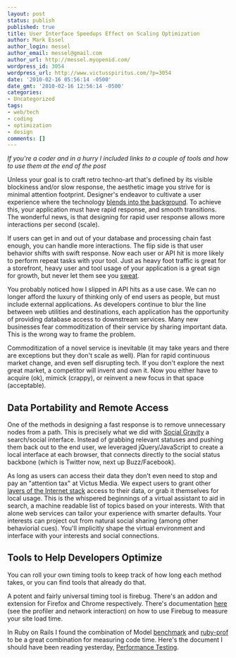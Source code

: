```yaml
---
layout: post
status: publish
published: true
title: User Interface Speedups Effect on Scaling Optimization
author: Mark Essel
author_login: messel
author_email: messel@gmail.com
author_url: http://messel.myopenid.com/
wordpress_id: 3054
wordpress_url: http://www.victusspiritus.com/?p=3054
date: '2010-02-16 05:56:14 -0500'
date_gmt: '2010-02-16 12:56:14 -0500'
categories:
- Uncategorized
tags:
- web/tech
- coding
- optimization
- design
comments: []
---
```

<p><i>If you're a coder and in a hurry I included links to a couple of tools and how to use them at the end of the post</I> </p>
<p>Unless your goal is to craft retro techno-art that's defined by its visible blockiness and/or slow response, the aesthetic image you strive for is minimal attention footprint. Designer's endeavor to cultivate a user experience where the technology <a href="http://victusfate.github.io/victusspiritus/uncategorized/2010/01/29/the-ideal-computer-converges-on-invisible/">blends into the background</a>. To achieve this, your application must have rapid response, and smooth transitions. The wonderful news, is that designing for rapid user response allows more interactions per second (scale).    </p>
<p>If users can get in and out of your database and processing chain fast enough, you can handle more interactions. The flip side is that user behavior shifts with swift response. Now each user or API hit is more likely to perform repeat tasks with your tool. Just as heavy foot traffic is great for a storefront, heavy user and tool usage of your application is a great sign for growth, but never let them see you <a href="http://www.whatisfailwhale.info/">sweat</a>. </p>
<p>You probably noticed how I slipped in API hits as a use case. We can no longer afford the luxury of thinking only of end users as people, but must include external applications. As developers continue to blur the line between web utilities and destinations, each application has the opportunity of providing database access to downstream services. Many new businesses fear commoditization of their service by sharing important data. This is the wrong way to frame the problem. </p>
<p>Commoditization of a novel service is inevitable (it may take years and there are exceptions but they don't scale as well). Plan for rapid continuous market change, and even self disrupting tech. If you don't explore the next great market, a competitor will invent and own it. Now you either have to acquire (ok), mimick (crappy), or reinvent a new focus in that space (acceptable).</p>
<h2>Data Portability and Remote Access</h2>
<p>One of the methods in designing a fast response is to remove unnecessary nodes from a path. This is precisely what we did with <a HREF="http://imm.victusmedia.com">Social Gravity</a> a search/social interface. Instead of grabbing relevant statuses and pushing them back out to the end user, we leveraged jQuery/JavaScript to create a local interface at each browser, that connects directly to the social status backbone (which is Twitter now, next up Buzz/Facebook).  </p>
<p>As long as users can access their data they don't even need to stop and pay an "attention tax" at Victus Media. We expect users to grant other <a href="http://victusfate.github.io/victusspiritus/uncategorized/2009/07/17/layered-internet-apps-real-time-search-as-virtual-assistant/">layers of the Internet stack</a> access to their data, or grab it themselves for local usage. This is the whispered beginnings of a virtual assistant to aid in search, a machine readable list of topics based on your interests. With that alone web services can tailor your experience with smarter defaults. Your interests can project out from natural social sharing (among other behaviorial cues). You'll implicitly shape the virtual environment and interface with your interests and social connections.</p>
<h2>Tools to Help Developers Optimize</h2>
<p>You can roll your own timing tools to keep track of how long each method takes, or you can find tools that already do that. </p>
<p>A potent and fairly universal timing tool is firebug. There's an addon and extension for Firefox and Chrome respectively. There's documentation <a HREF="http://getfirebug.com/">here</a> (see the profiler and network interaction) on how to use Firebug to measure your site load time.</p>
<p>In Ruby on Rails I found the combination of Model <a href="http://www.rubyinside.com/19-rails-tricks-most-rails-coders-dont-know-131.html">benchmark</a> and <a href="http://ruby-prof.rubyforge.org/">ruby-prof</a> to be a great combination for measuring code time. Here's the document I should have been reading yesterday, <a HREF="http://guides.rubyonrails.org/performance_testing.html">Performance Testing</a>.</p>
